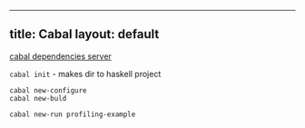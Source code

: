 
---
title: Cabal 
layout: default
---
[cabal dependencies server](https://hackage.haskell.org/)  

`cabal init` - makes dir to haskell project

`cabal new-configure`  
`cabal new-buld`  

`cabal new-run profiling-example`  
